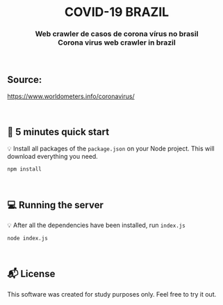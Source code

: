 <h1 align="center">
  COVID-19 BRAZIL
</h1>

<h3 align="center">
    Web crawler de casos de corona vírus no brasil
    <br>
    Corona virus web crawler in brazil
</h3>

<br>

## Source:

https://www.worldometers.info/coronavirus/

<br>

## :rocket: 5 minutes quick start

:bulb: Install all packages of the `package.json` on your Node project. This will download everything you need.

```
npm install
```

<br>

## :computer: Running the server

:bulb: After all the dependencies have been installed, run `index.js`

```
node index.js
```

<br>

## :mailbox_with_mail: License

This software was created for study purposes only. Feel free to try it out.
